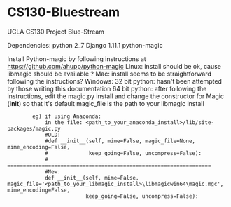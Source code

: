 # CS130-Bluestream

UCLA CS130 Project Blue-Stream

Dependencies:
    python 2_7
    Django 1.11.1
    python-magic
    
    
Install Python-magic by following instructions at https://github.com/ahupp/python-magic
    Linux:
        install should be ok, cause libmagic should be available ?
    Mac:
        install seems to be straightforward following the instructions?
    Windows:
        32 bit python:
            hasn't been attempted by those writing this documentation
        64 bit python:
            after following the instructions, edit the magic.py install
            and change the constructor for Magic (__init__) so that it's default
            magic_file is the path to your libmagic install

			eg) if using Anaconda:
				in the file: <path_to_your_anaconda_install>/lib/site-packages/magic.py
    			#OLD:
    			#def __init__(self, mime=False, magic_file=None, mime_encoding=False,
    			#             keep_going=False, uncompress=False):
    			# =================================================================
    			#New:
    			def __init__(self, mime=False, magic_file='<path_to_your_libmagic_install>\libmagicwin64\magic.mgc', mime_encoding=False,
    			             keep_going=False, uncompress=False):
